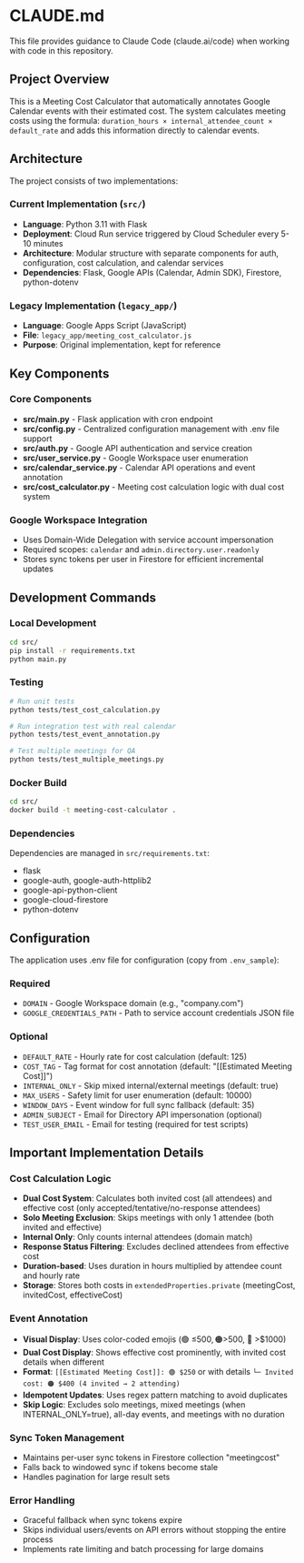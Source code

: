 # CLAUDE.md

This file provides guidance to Claude Code (claude.ai/code) when working with code in this repository.

## Project Overview

This is a Meeting Cost Calculator that automatically annotates Google Calendar events with their estimated cost. The system calculates meeting costs using the formula: `duration_hours × internal_attendee_count × default_rate` and adds this information directly to calendar events.

## Architecture

The project consists of two implementations:

### Current Implementation (`src/`)
- **Language**: Python 3.11 with Flask
- **Deployment**: Cloud Run service triggered by Cloud Scheduler every 5-10 minutes
- **Architecture**: Modular structure with separate components for auth, configuration, cost calculation, and calendar services
- **Dependencies**: Flask, Google APIs (Calendar, Admin SDK), Firestore, python-dotenv

### Legacy Implementation (`legacy_app/`)
- **Language**: Google Apps Script (JavaScript)
- **File**: `legacy_app/meeting_cost_calculator.js`
- **Purpose**: Original implementation, kept for reference

## Key Components

### Core Components
- **src/main.py** - Flask application with cron endpoint
- **src/config.py** - Centralized configuration management with .env file support
- **src/auth.py** - Google API authentication and service creation
- **src/user_service.py** - Google Workspace user enumeration
- **src/calendar_service.py** - Calendar API operations and event annotation
- **src/cost_calculator.py** - Meeting cost calculation logic with dual cost system

### Google Workspace Integration
- Uses Domain-Wide Delegation with service account impersonation
- Required scopes: `calendar` and `admin.directory.user.readonly`
- Stores sync tokens per user in Firestore for efficient incremental updates

## Development Commands

### Local Development
```bash
cd src/
pip install -r requirements.txt
python main.py
```

### Testing
```bash
# Run unit tests
python tests/test_cost_calculation.py

# Run integration test with real calendar
python tests/test_event_annotation.py

# Test multiple meetings for QA
python tests/test_multiple_meetings.py
```

### Docker Build
```bash
cd src/
docker build -t meeting-cost-calculator .
```

### Dependencies
Dependencies are managed in `src/requirements.txt`:
- flask
- google-auth, google-auth-httplib2
- google-api-python-client  
- google-cloud-firestore
- python-dotenv

## Configuration

The application uses .env file for configuration (copy from `.env_sample`):

### Required
- `DOMAIN` - Google Workspace domain (e.g., "company.com")
- `GOOGLE_CREDENTIALS_PATH` - Path to service account credentials JSON file

### Optional  
- `DEFAULT_RATE` - Hourly rate for cost calculation (default: 125)
- `COST_TAG` - Tag format for cost annotation (default: "[[Estimated Meeting Cost]]")
- `INTERNAL_ONLY` - Skip mixed internal/external meetings (default: true)
- `MAX_USERS` - Safety limit for user enumeration (default: 10000)
- `WINDOW_DAYS` - Event window for full sync fallback (default: 35)
- `ADMIN_SUBJECT` - Email for Directory API impersonation (optional)
- `TEST_USER_EMAIL` - Email for testing (required for test scripts)

## Important Implementation Details

### Cost Calculation Logic
- **Dual Cost System**: Calculates both invited cost (all attendees) and effective cost (only accepted/tentative/no-response attendees)
- **Solo Meeting Exclusion**: Skips meetings with only 1 attendee (both invited and effective)
- **Internal Only**: Only counts internal attendees (domain match)
- **Response Status Filtering**: Excludes declined attendees from effective cost
- **Duration-based**: Uses duration in hours multiplied by attendee count and hourly rate
- **Storage**: Stores both costs in `extendedProperties.private` (meetingCost, invitedCost, effectiveCost)

### Event Annotation
- **Visual Display**: Uses color-coded emojis (🟢 ≤$500, 🟠 >$500, 🔴 >$1000)
- **Dual Cost Display**: Shows effective cost prominently, with invited cost details when different
- **Format**: `[[Estimated Meeting Cost]]: 🟢 $250` or with details `└─ Invited cost: 🟠 $400 (4 invited → 2 attending)`
- **Idempotent Updates**: Uses regex pattern matching to avoid duplicates
- **Skip Logic**: Excludes solo meetings, mixed meetings (when INTERNAL_ONLY=true), all-day events, and meetings with no duration

### Sync Token Management
- Maintains per-user sync tokens in Firestore collection "meetingcost"
- Falls back to windowed sync if tokens become stale
- Handles pagination for large result sets

### Error Handling
- Graceful fallback when sync tokens expire
- Skips individual users/events on API errors without stopping the entire process
- Implements rate limiting and batch processing for large domains